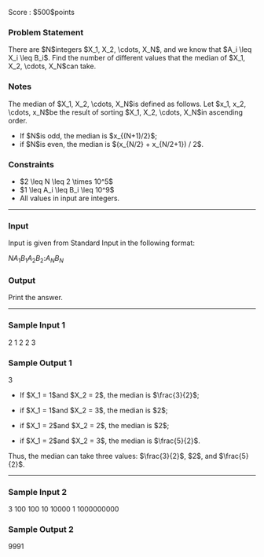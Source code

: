 
<div>

<span>

<span>

<p>
Score : $500$points
</p>

<div>

<section>

### **Problem Statement**

<p>
There are $N$integers $X_1, X_2, \cdots, X_N$, and we know that $A_i \leq X_i \leq B_i$.
Find the number of different values that the median of $X_1, X_2, \cdots, X_N$can take.
</p>

</section>

</div>

<div>

<section>

### **Notes**

<p>
The median of $X_1, X_2, \cdots, X_N$is defined as follows. Let $x_1, x_2, \cdots, x_N$be the result of sorting $X_1, X_2, \cdots, X_N$in ascending order.
</p>

<ul>

<li>
If $N$is odd, the median is $x_{(N+1)/2}$;
</li>

<li>
if $N$is even, the median is $(x_{N/2} + x_{N/2+1}) / 2$.
</li>

</ul>

</section>

</div>

<div>

<section>

### **Constraints**

<ul>

<li>
$2 \leq N \leq 2 \times 10^5$
</li>

<li>
$1 \leq A_i \leq B_i \leq 10^9$
</li>

<li>
All values in input are integers.
</li>

</ul>

</section>

</div>

---

<div>

<div>

<section>

### **Input**

<p>
Input is given from Standard Input in the following format:
</p>

<div>

$N$$A_1$$B_1$$A_2$$B_2$$:$$A_N$$B_N$
</div>

</section>

</div>

<div>

<section>

### **Output**

<p>
Print the answer.
</p>

</section>

</div>

</div>

---

<div>

<section>

### **Sample Input 1**

<div>

2
1 2
2 3

</div>

</section>

</div>

<div>

<section>

### **Sample Output 1**

<div>

3

</div>

<ul>

<li>

<p>
If $X_1 = 1$and $X_2 = 2$, the median is $\frac{3}{2}$;
</p>

</li>

<li>

<p>
if $X_1 = 1$and $X_2 = 3$, the median is $2$;
</p>

</li>

<li>

<p>
if $X_1 = 2$and $X_2 = 2$, the median is $2$;
</p>

</li>

<li>

<p>
if $X_1 = 2$and $X_2 = 3$, the median is $\frac{5}{2}$.
</p>

</li>

</ul>

<p>
Thus, the median can take three values: $\frac{3}{2}$, $2$, and $\frac{5}{2}$.
</p>

</section>

</div>

---

<div>

<section>

### **Sample Input 2**

<div>

3
100 100
10 10000
1 1000000000

</div>

</section>

</div>

<div>

<section>

### **Sample Output 2**

<div>

9991

</div>

</section>

</div>

</span>

</span>

</div>
